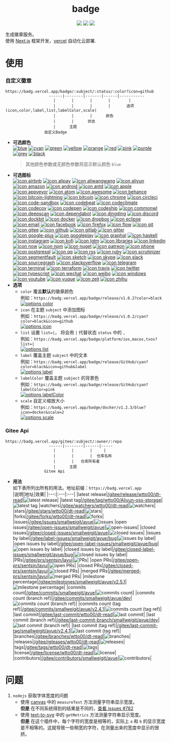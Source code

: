 <h1 align="center">badge</h1>
<p align="center">
  <a href="https://github.com/wtto00/badge" target="_blank"><img src="https://badg.vercel.app/badge/release/GitHub/black?icon=github&label&scale=1.2" /></a> <a href="https://gitee.com/wtto00/badge" target="_black"><img src="https://badg.vercel.app/badge/release/Gitee/orange?icon=gitee&label&scale=1.2" /></a> <a href="https://badg.vercel.app" target="_blank"><img src="https://badg.vercel.app/badge/icon/My Site/cyan?icon=badg&label&scale=1.2" /></a>
</p>

生成徽章服务。  
使用 [Next.js](https://nextjs.org/) 框架开发，[vercel](https://vercel.com/) 自动化云部署.

# 使用

### 自定义徽章

```
https://badg.vercel.app/badge/:subject/:status/:color?icon=github
                   ------|--------|-------|------|-----------
                     |       |       |       |        |
                     |       |       |       |       选项(icon,color,label,list,labelColor,scale)
                     |       |       |      颜色
                     |       |      状态
                     |      主题
                 自定义Badge
```

- **可选颜色**  
  [![blue](https://badg.vercel.app/badge/color/blue/blue "color blue")](https://badg.vercel.app/badge/color/blue/blue) [![cyan](https://badg.vercel.app/badge/color/cyan/cyan "color cyan")](https://badg.vercel.app/badge/color/cyan/cyan) [![green](https://badg.vercel.app/badge/color/green/green "color green")](https://badg.vercel.app/badge/color/green/green) [![yellow](https://badg.vercel.app/badge/color/yellow/yellow "color yellow")](https://badg.vercel.app/badge/color/yellow/yellow) [![orange](https://badg.vercel.app/badge/color/orange/orange "color orange")](https://badg.vercel.app/badge/color/orange/orange) [![red](https://badg.vercel.app/badge/color/red/red "color red")](https://badg.vercel.app/badge/color/red/red) [![pink](https://badg.vercel.app/badge/color/pink/pink "color pink")](https://badg.vercel.app/badge/color/pink/pink) [![purple](https://badg.vercel.app/badge/color/purple/purple "color purple")](https://badg.vercel.app/badge/color/purple/purple) [![grey](https://badg.vercel.app/badge/color/grey/grey "color grey")](https://badg.vercel.app/badge/color/grey/grey) [![black](https://badg.vercel.app/badge/color/black/black "color black")](https://badg.vercel.app/badge/color/black/black)
  > 其他颜色参数或无颜色参数将显示默认颜色 `blue`
- **可选图标**  
  [![icon airbnb](https://badg.vercel.app/badge/icon/airbnb?icon=airbnb&label "icon airbnb")](https://badg.vercel.app/badge/icon/airbnb?icon=airbnb&label) [![icon alipay](https://badg.vercel.app/badge/icon/alipay?icon=alipay&label "icon alipay")](https://badg.vercel.app/badge/icon/alipay?icon=alipay&label) [![icon aliwangwang](https://badg.vercel.app/badge/icon/aliwangwang?icon=aliwangwang&label "icon aliwangwang")](https://badg.vercel.app/badge/icon/aliwangwang?icon=aliwangwang&label) [![icon aliyun](https://badg.vercel.app/badge/icon/aliyun?icon=aliyun&label "icon aliyun")](https://badg.vercel.app/badge/icon/aliyun?icon=aliyun&label) [![icon amazon](https://badg.vercel.app/badge/icon/amazon?icon=amazon&label "icon amazon")](https://badg.vercel.app/badge/icon/amazon?icon=amazon&label) [![icon android](https://badg.vercel.app/badge/icon/android?icon=android&label "icon android")](https://badg.vercel.app/badge/icon/android?icon=android&label) [![icon antd](https://badg.vercel.app/badge/icon/antd?icon=antd&label "icon antd")](https://badg.vercel.app/badge/icon/antd?icon=antd&label) [![icon apple](https://badg.vercel.app/badge/icon/apple?icon=apple&label "icon apple")](https://badg.vercel.app/badge/icon/apple?icon=apple&label) [![icon appveyor](https://badg.vercel.app/badge/icon/appveyor?icon=appveyor&label "icon appveyor")](https://badg.vercel.app/badge/icon/appveyor?icon=appveyor&label) [![icon atom](https://badg.vercel.app/badge/icon/atom?icon=atom&label "icon atom")](https://badg.vercel.app/badge/icon/atom?icon=atom&label) [![icon awesome](https://badg.vercel.app/badge/icon/awesome?icon=awesome&label "icon awesome")](https://badg.vercel.app/badge/icon/awesome?icon=awesome&label) [![icon behance](https://badg.vercel.app/badge/icon/behance?icon=behance&label "icon behance")](https://badg.vercel.app/badge/icon/behance?icon=behance&label) [![icon bitcoin-lightning](https://badg.vercel.app/badge/icon/bitcoin-lightning?icon=bitcoin-lightning&label "icon bitcoin-lightning")](https://badg.vercel.app/badge/icon/bitcoin-lightning?icon=bitcoin-lightning&label) [![icon bitcoin](https://badg.vercel.app/badge/icon/bitcoin?icon=bitcoin&label "icon bitcoin")](https://badg.vercel.app/badge/icon/bitcoin?icon=bitcoin&label) [![icon chrome](https://badg.vercel.app/badge/icon/chrome?icon=chrome&label "icon chrome")](https://badg.vercel.app/badge/icon/chrome?icon=chrome&label) [![icon circleci](https://badg.vercel.app/badge/icon/circleci?icon=circleci&label "icon circleci")](https://badg.vercel.app/badge/icon/circleci?icon=circleci&label) [![icon code-sandbox](https://badg.vercel.app/badge/icon/code-sandbox?icon=code-sandbox&label "icon code-sandbox")](https://badg.vercel.app/badge/icon/code-sandbox?icon=code-sandbox&label) [![icon codebeat](https://badg.vercel.app/badge/icon/codebeat?icon=codebeat&label "icon codebeat")](https://badg.vercel.app/badge/icon/codebeat?icon=codebeat&label) [![icon codeclimate](https://badg.vercel.app/badge/icon/codeclimate?icon=codeclimate&label "icon codeclimate")](https://badg.vercel.app/badge/icon/codeclimate?icon=codeclimate&label) [![icon codecov](https://badg.vercel.app/badge/icon/codecov?icon=codecov&label "icon codecov")](https://badg.vercel.app/badge/icon/codecov?icon=codecov&label) [![icon codepen](https://badg.vercel.app/badge/icon/codepen?icon=codepen&label "icon codepen")](https://badg.vercel.app/badge/icon/codepen?icon=codepen&label) [![icon codeship](https://badg.vercel.app/badge/icon/codeship?icon=codeship&label "icon codeship")](https://badg.vercel.app/badge/icon/codeship?icon=codeship&label) [![icon commonwl](https://badg.vercel.app/badge/icon/commonwl?icon=commonwl&label "icon commonwl")](https://badg.vercel.app/badge/icon/commonwl?icon=commonwl&label) [![icon deepscan](https://badg.vercel.app/badge/icon/deepscan?icon=deepscan&label "icon deepscan")](https://badg.vercel.app/badge/icon/deepscan?icon=deepscan&label) [![icon dependabot](https://badg.vercel.app/badge/icon/dependabot?icon=dependabot&label "icon dependabot")](https://badg.vercel.app/badge/icon/dependabot?icon=dependabot&label) [![icon dingding](https://badg.vercel.app/badge/icon/dingding?icon=dingding&label "icon dingding")](https://badg.vercel.app/badge/icon/dingding?icon=dingding&label) [![icon discord](https://badg.vercel.app/badge/icon/discord?icon=discord&label "icon discord")](https://badg.vercel.app/badge/icon/discord?icon=discord&label) [![icon dockbit](https://badg.vercel.app/badge/icon/dockbit?icon=dockbit&label "icon dockbit")](https://badg.vercel.app/badge/icon/dockbit?icon=dockbit&label) [![icon docker](https://badg.vercel.app/badge/icon/docker?icon=docker&label "icon docker")](https://badg.vercel.app/badge/icon/docker?icon=docker&label) [![icon dropbox](https://badg.vercel.app/badge/icon/dropbox?icon=dropbox&label "icon dropbox")](https://badg.vercel.app/badge/icon/dropbox?icon=dropbox&label) [![icon eclipse](https://badg.vercel.app/badge/icon/eclipse?icon=eclipse&label "icon eclipse")](https://badg.vercel.app/badge/icon/eclipse?icon=eclipse&label) [![icon email](https://badg.vercel.app/badge/icon/email?icon=email&label "icon email")](https://badg.vercel.app/badge/icon/email?icon=email&label) [![icon facebook](https://badg.vercel.app/badge/icon/facebook?icon=facebook&label "icon facebook")](https://badg.vercel.app/badge/icon/facebook?icon=facebook&label) [![icon firefox](https://badg.vercel.app/badge/icon/firefox?icon=firefox&label "icon firefox")](https://badg.vercel.app/badge/icon/firefox?icon=firefox&label) [![icon flow](https://badg.vercel.app/badge/icon/flow?icon=flow&label "icon flow")](https://badg.vercel.app/badge/icon/flow?icon=flow&label) [![icon git](https://badg.vercel.app/badge/icon/git?icon=git&label "icon git")](https://badg.vercel.app/badge/icon/git?icon=git&label) [![icon gitee](https://badg.vercel.app/badge/icon/gitee?icon=gitee&label "icon gitee")](https://badg.vercel.app/badge/icon/gitee?icon=gitee&label) [![icon github](https://badg.vercel.app/badge/icon/github?icon=github&label "icon github")](https://badg.vercel.app/badge/icon/github?icon=github&label) [![icon gitlab](https://badg.vercel.app/badge/icon/gitlab?icon=gitlab&label "icon gitlab")](https://badg.vercel.app/badge/icon/gitlab?icon=gitlab&label) [![icon gitter](https://badg.vercel.app/badge/icon/gitter?icon=gitter&label "icon gitter")](https://badg.vercel.app/badge/icon/gitter?icon=gitter&label) [![icon google-plus](https://badg.vercel.app/badge/icon/google-plus?icon=google-plus&label "icon google-plus")](https://badg.vercel.app/badge/icon/google-plus?icon=google-plus&label) [![icon googleplay](https://badg.vercel.app/badge/icon/googleplay?icon=googleplay&label "icon googleplay")](https://badg.vercel.app/badge/icon/googleplay?icon=googleplay&label) [![icon graphql](https://badg.vercel.app/badge/icon/graphql?icon=graphql&label "icon graphql")](https://badg.vercel.app/badge/icon/graphql?icon=graphql&label) [![icon haskell](https://badg.vercel.app/badge/icon/haskell?icon=haskell&label "icon haskell")](https://badg.vercel.app/badge/icon/haskell?icon=haskell&label) [![icon instagram](https://badg.vercel.app/badge/icon/instagram?icon=instagram&label "icon instagram")](https://badg.vercel.app/badge/icon/instagram?icon=instagram&label) [![icon kofi](https://badg.vercel.app/badge/icon/kofi?icon=kofi&label "icon kofi")](https://badg.vercel.app/badge/icon/kofi?icon=kofi&label) [![icon lgtm](https://badg.vercel.app/badge/icon/lgtm?icon=lgtm&label "icon lgtm")](https://badg.vercel.app/badge/icon/lgtm?icon=lgtm&label) [![icon libraries](https://badg.vercel.app/badge/icon/libraries?icon=libraries&label "icon libraries")](https://badg.vercel.app/badge/icon/libraries?icon=libraries&label) [![icon linkedin](https://badg.vercel.app/badge/icon/linkedin?icon=linkedin&label "icon linkedin")](https://badg.vercel.app/badge/icon/linkedin?icon=linkedin&label) [![icon now](https://badg.vercel.app/badge/icon/now?icon=now&label "icon now")](https://badg.vercel.app/badge/icon/now?icon=now&label) [![icon npm](https://badg.vercel.app/badge/icon/npm?icon=npm&label "icon npm")](https://badg.vercel.app/badge/icon/npm?icon=npm&label) [![icon nuget](https://badg.vercel.app/badge/icon/nuget?icon=nuget&label "icon nuget")](https://badg.vercel.app/badge/icon/nuget?icon=nuget&label) [![icon patreon](https://badg.vercel.app/badge/icon/patreon?icon=patreon&label "icon patreon")](https://badg.vercel.app/badge/icon/patreon?icon=patreon&label) [![icon phone](https://badg.vercel.app/badge/icon/phone?icon=phone&label "icon phone")](https://badg.vercel.app/badge/icon/phone?icon=phone&label) [![icon postgresql](https://badg.vercel.app/badge/icon/postgresql?icon=postgresql&label "icon postgresql")](https://badg.vercel.app/badge/icon/postgresql?icon=postgresql&label) [![icon qq](https://badg.vercel.app/badge/icon/qq?icon=qq&label "icon qq")](https://badg.vercel.app/badge/icon/qq?icon=qq&label) [![icon rss](https://badg.vercel.app/badge/icon/rss?icon=rss&label "icon rss")](https://badg.vercel.app/badge/icon/rss?icon=rss&label) [![icon ruby](https://badg.vercel.app/badge/icon/ruby?icon=ruby&label "icon ruby")](https://badg.vercel.app/badge/icon/ruby?icon=ruby&label) [![icon scrutinizer](https://badg.vercel.app/badge/icon/scrutinizer?icon=scrutinizer&label "icon scrutinizer")](https://badg.vercel.app/badge/icon/scrutinizer?icon=scrutinizer&label) [![icon segmentfault](https://badg.vercel.app/badge/icon/segmentfault?icon=segmentfault&label "icon segmentfault")](https://badg.vercel.app/badge/icon/segmentfault?icon=segmentfault&label) [![icon sketch](https://badg.vercel.app/badge/icon/sketch?icon=sketch&label "icon sketch")](https://badg.vercel.app/badge/icon/sketch?icon=sketch&label) [![icon skype](https://badg.vercel.app/badge/icon/skype?icon=skype&label "icon skype")](https://badg.vercel.app/badge/icon/skype?icon=skype&label) [![icon slack](https://badg.vercel.app/badge/icon/slack?icon=slack&label "icon slack")](https://badg.vercel.app/badge/icon/slack?icon=slack&label) [![icon sourcegraph](https://badg.vercel.app/badge/icon/sourcegraph?icon=sourcegraph&label "icon sourcegraph")](https://badg.vercel.app/badge/icon/sourcegraph?icon=sourcegraph&label) [![icon stackoverflow](https://badg.vercel.app/badge/icon/stackoverflow?icon=stackoverflow&label "icon stackoverflow")](https://badg.vercel.app/badge/icon/stackoverflow?icon=stackoverflow&label) [![icon telegram](https://badg.vercel.app/badge/icon/telegram?icon=telegram&label "icon telegram")](https://badg.vercel.app/badge/icon/telegram?icon=telegram&label) [![icon terminal](https://badg.vercel.app/badge/icon/terminal?icon=terminal&label "icon terminal")](https://badg.vercel.app/badge/icon/terminal?icon=terminal&label) [![icon terraform](https://badg.vercel.app/badge/icon/terraform?icon=terraform&label "icon terraform")](https://badg.vercel.app/badge/icon/terraform?icon=terraform&label) [![icon travis](https://badg.vercel.app/badge/icon/travis?icon=travis&label "icon travis")](https://badg.vercel.app/badge/icon/travis?icon=travis&label) [![icon twitter](https://badg.vercel.app/badge/icon/twitter?icon=twitter&label "icon twitter")](https://badg.vercel.app/badge/icon/twitter?icon=twitter&label) [![icon typescript](https://badg.vercel.app/badge/icon/typescript?icon=typescript&label "icon typescript")](https://badg.vercel.app/badge/icon/typescript?icon=typescript&label) [![icon wechat](https://badg.vercel.app/badge/icon/wechat?icon=wechat&label "icon wechat")](https://badg.vercel.app/badge/icon/wechat?icon=wechat&label) [![icon weibo](https://badg.vercel.app/badge/icon/weibo?icon=weibo&label "icon weibo")](https://badg.vercel.app/badge/icon/weibo?icon=weibo&label) [![icon windows](https://badg.vercel.app/badge/icon/windows?icon=windows&label "icon windows")](https://badg.vercel.app/badge/icon/windows?icon=windows&label) [![icon youtube](https://badg.vercel.app/badge/icon/youtube?icon=youtube&label "icon youtube")](https://badg.vercel.app/badge/icon/youtube?icon=youtube&label) [![icon yuque](https://badg.vercel.app/badge/icon/yuque?icon=yuque&label "icon yuque")](https://badg.vercel.app/badge/icon/yuque?icon=yuque&label) [![icon zeit](https://badg.vercel.app/badge/icon/zeit?icon=zeit&label "icon zeit")](https://badg.vercel.app/badge/icon/zeit?icon=zeit&label) [![icon zhihu](https://badg.vercel.app/badge/icon/zhihu?icon=zhihu&label "icon zhihu")](https://badg.vercel.app/badge/icon/zhihu?icon=zhihu&label)
- **选项**
  - `color` 覆盖**默认**的徽章颜色  
    例如：`https://badg.vercel.app/badge/release/v1.0.2?color=black`  
    [![options color](https://badg.vercel.app/badge/release/v1.0.2?color=black "options color")](https://badg.vercel.app/badge/release/v1.0.2?color=black)
  - `icon` 在主题 `subject` 中添加图标  
    例如：`https://badg.vercel.app/badge/release/v1.0.2/cyan?color=black&icon=github`  
    [![options icon](https://badg.vercel.app/badge/release/v1.0.2/cyan?color=black&icon=github "options icon")](https://badg.vercel.app/badge/release/v1.0.2/cyan?color=black&icon=github)
  - `list` 设置 `list=|`， 将会用 `|` 代替状态 `status` 中的 `,`  
    例如：`https://badg.vercel.app/badge/platform/ios,macos,tvos?list=|`  
    [![options list](https://badg.vercel.app/badge/platform/ios,macos,tvos?list=| "options label")](https://badg.vercel.app/badge/platform/ios,macos,tvos?list=|)
  - `label` 覆盖主题 `subject` 中的文本  
    例如：`https://badg.vercel.app/badge/release/GitHub/cyan?color=black&icon=github&label`  
    [![options label](https://badg.vercel.app/badge/release/GitHub/cyan?color=black&icon=github&label "options label")](https://badg.vercel.app/badge/icon/GitHub/black?icon=github&label)
  - `labelColor` 覆盖主题 `subject` 的背景色  
    例如：`https://badg.vercel.app/badge/release/GitHub/cyan?labelColor=pink`  
    [![options labelColor](https://badg.vercel.app/badge/release/GitHub/cyan?labelColor=pink "options labelColor")](https://badg.vercel.app/badge/release/GitHub/cyan?labelColor=pink)
  - `scale` 自定义缩放大小  
    例如：`https://badg.vercel.app/badge/docker/v1.2.3/blue?icon=docker&scale=2`  
    [![options scale](https://badg.vercel.app/badge/docker/v1.2.3/blue?icon=docker&scale=2 "options scale")](https://badg.vercel.app/badge/docker/v1.2.3/blue?icon=docker&scale=2)

### Gitee Api

```
https://badg.vercel.app/gitee/:subject/:owner/:repo
                   ------|--------|------|-----
                     |       |       |     |
                     |       |       |  仓库名称
                     |       |   仓库所有者
                     |      主题
                 Gitee Api
```

- **用法**  
  如下表所列出所有的用法。地址前缀：`https://badg.vercel.app`  
  |说明|地址|效果|
  |---:|:---|:---|
  |latest release|[/gitee/release/wtto00/dt-read](https://badg.vercel.app/gitee/release/wtto00/dt-read)|![latest release](https://badg.vercel.app/gitee/release/wtto00/dt-read "latest release")|
  |latest tag|[/gitee/tag/wtto00/Aliyun-oss-storage](https://badg.vercel.app/gitee/tag/wtto00/Aliyun-oss-storage)|![latest tag](https://badg.vercel.app/gitee/tag/wtto00/Aliyun-oss-storage "latest tag")
  |watchers|[/gitee/watchers/wtto00/dt-read](https://badg.vercel.app/gitee/watchers/wtto00/dt-read)|![watchers](https://badg.vercel.app/gitee/watchers/wtto00/dt-read "watchers")|
  |stars|[/gitee/stars/wtto00/dt-read](https://badg.vercel.app/gitee/stars/wtto00/dt-read)|![stars](https://badg.vercel.app/gitee/stars/wtto00/dt-read "stars")|
  |forks|[/gitee/forks/wtto00/dt-read](https://badg.vercel.app/gitee/forks/wtto00/dt-read)|![forks](https://badg.vercel.app/gitee/forks/wtto00/dt-read "forks")|
  |issues|[/gitee/issues/smallweigit/avue](https://badg.vercel.app/gitee/issues/smallweigit/avue)|![issues](https://badg.vercel.app/gitee/issues/smallweigit/avue "issues")
  |open issues|[/gitee/open-issues/smallweigit/avue](https://badg.vercel.app/gitee/open-issues/smallweigit/avue)|![open-issues](https://badg.vercel.app/gitee/open-issues/smallweigit/avue "open-issues")|
  |closed issues|[/gitee/closed-issues/smallweigit/avue](https://badg.vercel.app/gitee/closed-issues/smallweigit/avue)|![closed issues](https://badg.vercel.app/gitee/closed-issues/smallweigit/avue "closed issues")|
  |issues by label|[/gitee/label-issues/smallweigit/avue/bug](https://badg.vercel.app/gitee/label-issues/smallweigit/avue/bug)|![issues by label](https://badg.vercel.app/gitee/label-issues/smallweigit/avue/bug "issues by label")|
  |open issues by label|[/gitee/open-label-issues/smallweigit/avue/bug](https://badg.vercel.app/gitee/open-label-issues/smallweigit/avue/bug)|![open issues by label](https://badg.vercel.app/gitee/open-label-issues/smallweigit/avue/bug "open issues by label")|
  |closed issues by label|[/gitee/closed-label-issues/smallweigit/avue/bug](https://badg.vercel.app/gitee/closed-label-issues/smallweigit/avue/bug)|![closed issues by label](https://badg.vercel.app/gitee/closed-label-issues/smallweigit/avue/bug "closed issues by label")|
  |PRs|[/gitee/prs/sentsin/layui](https://badg.vercel.app/gitee/prs/sentsin/layui)|![PRs](https://badg.vercel.app/gitee/prs/sentsin/layui "PRs")|
  |open PRs|[/gitee/open-prs/sentsin/layui](https://badg.vercel.app/gitee/open-prs/sentsin/layui)|![open PRs](https://badg.vercel.app/gitee/open-prs/sentsin/layui "open PRs")|
  |closed PRs|[/gitee/closed-prs/sentsin/layui](https://badg.vercel.app/gitee/closed-prs/sentsin/layui)|![closed PRs](https://badg.vercel.app/gitee/closed-prs/sentsin/layui "closed PRs")|
  |merged PRs|[/gitee/merged-prs/sentsin/layui](https://badg.vercel.app/gitee/merged-prs/sentsin/layui)|![merged PRs](https://badg.vercel.app/gitee/merged-prs/sentsin/layui "merged PRs")|
  |milestone percentage|[/gitee/milestones/smallweigit/avue/v2.5.1](https://badg.vercel.app/gitee/milestones/smallweigit/avue/v2.5.1)|![milestone percentage](https://badg.vercel.app/gitee/milestones/smallweigit/avue/v2.5.1 "milestone percentage")|
  |commits count|[/gitee/commits/smallweigit/avue](https://badg.vercel.app/gitee/commits/smallweigit/avue)|![commits count](https://badg.vercel.app/gitee/commits/smallweigit/avue "commits count")|
  |commits count (branch ref)|[/gitee/commits/smallweigit/avue/dev](https://badg.vercel.app/gitee/commits/smallweigit/avue/dev)|![commits count (branch ref)](https://badg.vercel.app/gitee/commits/smallweigit/avue/dev "commits count (branch ref)")|
  |commits count (tag ref)|[/gitee/commits/smallweigit/avue/v2.4.1](https://badg.vercel.app/gitee/commits/smallweigit/avue/v2.4.1)|![commits count (tag ref)](https://badg.vercel.app/gitee/commits/smallweigit/avue/v2.4.1 "commits count (tag ref)")|
  |last commit|[/gitee/last-commit/wtto00/dt-read](https://badg.vercel.app/gitee/last-commit/wtto00/dt-read)|![last commit](https://badg.vercel.app/gitee/last-commit/wtto00/dt-read "last commit")|
  |last commit (branch ref)|[/gitee/last-commit-branch/smallweigit/avue/dev](https://badg.vercel.app/gitee/last-commit-branch/smallweigit/avue/dev)|![last commit (branch ref)](https://badg.vercel.app/gitee/last-commit-branch/smallweigit/avue/dev "last commit (branch ref)")|
  |last commit (tag ref)|[/gitee/last-commit-tag/smallweigit/avue/v2.4.1](https://badg.vercel.app/gitee/last-commit-tag/smallweigit/avue/v2.4.1)|![last commit (tag ref)](https://badg.vercel.app/gitee/last-commit-tag/smallweigit/avue/v2.4.1 "last commit (tag ref)")|
  |branches|[/gitee/branches/wtto00/dt-read](https://badg.vercel.app/gitee/branches/wtto00/dt-read)|![branches](https://badg.vercel.app/gitee/branches/wtto00/dt-read "branches")|
  |releases|[/gitee/releases/wtto00/dt-read](https://badg.vercel.app/gitee/releases/wtto00/dt-read)|![releases](https://badg.vercel.app/gitee/releases/wtto00/dt-read "releases")|
  |tags|[/gitee/tags/wtto00/dt-read](https://badg.vercel.app/gitee/tags/wtto00/dt-read)|![tags](https://badg.vercel.app/gitee/tags/wtto00/dt-read "tags")|
  |license|[/gitee/license/wtto00/dt-read](https://badg.vercel.app/gitee/license/wtto00/dt-read)|![license](https://badg.vercel.app/gitee/license/wtto00/dt-read "license")|
  |contributors|[/gitee/contributors/smallweigit/avue](https://badg.vercel.app/gitee/contributors/smallweigit/avue)|![contributors](https://badg.vercel.app/gitee/contributors/smallweigit/avue "contributors")|

# 问题

1. `nodejs` 获取字体宽度的问题
   - 使用 [canvas](https://www.npmjs.com/package/canvas#quick-example) 中的 `measureText` 方法测量字符串显示宽度。  
     **但是** 在不同系统得到的结果是不同的，[查看 issues #782](https://github.com/Automattic/node-canvas/issues/782)
   - 使用 [text-to-svg](https://www.npmjs.com/package/text-to-svg#texttosvggetmetricstext-option--) 中的 `getMetrics` 方法测量字符串显示宽度。  
     **但是** 在这个插件中，每个字符的宽度是相等的，实际上 `a` 和 `b` 的显示宽度是不相等的。这就导致一些稍宽的字符，在测量出来的宽度中显示的很挤。
